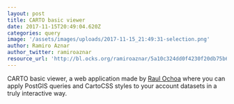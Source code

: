 ```yaml
---
layout: post
title: CARTO basic viewer
date: 2017-11-15T20:49:04.620Z
categories: query
image: '/assets/images/uploads/2017-11-15_21:49:31-selection.png'
author: Ramiro Aznar
author_twitter: ramiroaznar
resource_url: 'http://bl.ocks.org/ramiroaznar/5a10c324dd0f4230f20db75b671a3eda'
---
```

CARTO basic viewer, a web application made by [Raul Ochoa](https://twitter.com/rochoa) where you can apply PostGIS queries and CartoCSS styles to your account datasets in a truly interactive way.
